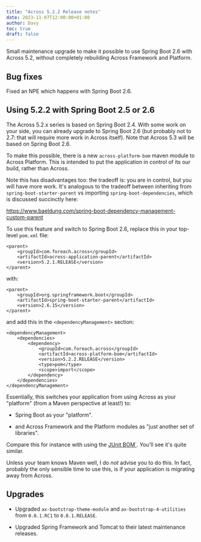 ```yaml
---
title: "Across 5.2.2 Release notes"
date: 2023-11-07T12:00:00+01:00
author: Davy
toc: true
draft: false
---
```


Small maintenance upgrade to make it possible to use Spring Boot 2.6
with Across 5.2, without completely rebuilding Across Framework and
Platform.

<!--more-->

## Bug fixes

Fixed an NPE which happens with Spring Boot 2.6.


## Using 5.2.2 with Spring Boot 2.5 or 2.6

The Across 5.2.x series is based on Spring Boot 2.4. With some work on
your side, you can already upgrade to Spring Boot 2.6 (but probably
not to 2.7: that will require more work in Across itself). Note that
Across 5.3 will be based on Spring Boot 2.6.

To make this possible, there is a new `across-platform-bom` maven
module to Across Platform. This is intended to put the application in
control of its our build, rather than Across.

Note this has disadvantages too: the tradeoff is: you are in control,
but you will have more work. It's analogous to the tradeoff between
inheriting from `spring-boot-starter-parent` vs importing
`spring-boot-dependencies`, which is discussed succinctly here:

https://www.baeldung.com/spring-boot-dependency-management-custom-parent

To use this feature and switch to Spring Boot 2.6, replace this in
your top-level `pom.xml` file:

	<parent>
		<groupId>com.foreach.across</groupId>
		<artifactId>across-application-parent</artifactId>
		<version>5.2.1.RELEASE</version>
	</parent>

with:

	<parent>
		<groupId>org.springframework.boot</groupId>
		<artifactId>spring-boot-starter-parent</artifactId>
		<version>2.6.15</version>
	</parent>

and add this in the `<dependencyManagement>` section:

	<dependencyManagement>
		<dependencies>
			<dependency>
				<groupId>com.foreach.across</groupId>
				<artifactId>across-platform-bom</artifactId>
				<version>5.2.2.RELEASE</version>
				<type>pom</type>
				<scope>import</scope>
			</dependency>
		</dependencies>
	</dependencyManagement>

Essentially, this switches your application from using Across as your
"platform" (from a Maven perspective at least!) to:

- Spring Boot as your "platform".

- and Across Framework and the Platform modules as "just another set
  of libraries".

Compare this for instance with using the [JUnit
BOM`](https://junit.org/junit5/docs/current/user-guide/#running-tests-build-maven-bom). You'll
see it's quite similar.

Unless your team knows Maven well, I do *not* advise you to do
this. In fact, probably the only sensible time to use this, is if your
application is migrating away from Across.


## Upgrades

- Upgraded `ax-bootstrap-theme-module` and `ax-bootstrap-4-utilities`
  from `0.0.1.RC1` to `0.0.1.RELEASE`.

- Upgraded Spring Framework and Tomcat to their latest maintenance
  releases.

